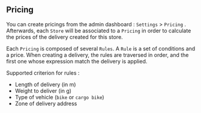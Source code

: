 Pricing
-------

You can create pricings from the admin dashboard : `Settings` > `Pricing` . Afterwards, each `Store` will be associated to a `Pricing` in order to calculate the prices of the delivery created for this store.

Each `Pricing` is composed of several `Rules`. A `Rule` is a set of conditions and a price. When creating a delivery, the rules are traversed in order, and the first one whose expression match the delivery is applied.

Supported criterion for rules :
 - Length of delivery (in m)
 - Weight to deliver (in g)
 - Type of vehicle (`bike` or `cargo bike`)
 - Zone of delivery address 
